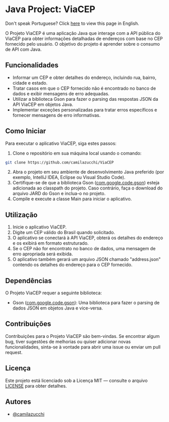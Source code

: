 # Java Project: ViaCEP
Don't speak Portuguese? Click <a href="https://github.com/camilazucchi/ViaCEP/blob/main/README-en.md">here</a> to view this page in English.

O Projeto ViaCEP é uma aplicação Java que interage com a API pública do ViaCEP para obter informações detalhadas de endereços com base no CEP fornecido pelo usuário. O objetivo do projeto é aprender sobre o consumo de API com Java.

## Funcionalidades
- Informar um CEP e obter detalhes do endereço, incluindo rua, bairro, cidade e estado.
- Tratar casos em que o CEP fornecido não é encontrado no banco de dados e exibir mensagens de erro adequadas.
- Utilizar a biblioteca Gson para fazer o parsing das respostas JSON da API ViaCEP em objetos Java.
- Implementar exceções personalizadas para tratar erros específicos e fornecer mensagens de erro informativas.

## Como Iniciar
Para executar o aplicativo ViaCEP, siga estes passos:
1. Clone o repositório em sua máquina local usando o comando:
```bash
git clone https://github.com/camilazucchi/ViaCEP
```
2. Abra o projeto em seu ambiente de desenvolvimento Java preferido (por exemplo, IntelliJ IDEA, Eclipse ou Visual Studio Code).
3. Certifique-se de que a biblioteca Gson (<a href="https://mvnrepository.com/artifact/com.google.code.gson/gson">com.google.code.gson</a>) esteja adicionada ao classpath do projeto. Caso contrário, faça o download do arquivo JARD do Gson e inclua-o no projeto.
4. Compile e execute a classe Main para iniciar o aplicativo.

## Utilização
1. Inicie o aplicativo ViaCEP.
2. Digite um CEP válido do Brasil quando solicitado.
3. O aplicativo se conectará à API ViaCEP, obterá os detalhes do endereço e os exibirá em formato estruturado.
4. Se o CEP não for encontrato no banco de dados, uma mensagem de erro apropriada será exibida.
5. O aplicativo também gerará um arquivo JSON chamado "address.json" contendo os detalhes do endereço para o CEP fornecido.

## Dependências
O Projeto ViaCEP requer a seguinte biblioteca:
- Gson (<a href="https://mvnrepository.com/artifact/com.google.code.gson/gson">com.google.code.gson</a>): Uma biblioteca para fazer o parsing de dados JSON em objetos Java e vice-versa.

## Contribuições
Contribuições para o Projeto ViaCEP são bem-vindas. Se encontrar algum bug, tiver sugestões de melhorias ou quiser adicionar novas funcionalidades, sinta-se à vontade para abrir uma issue ou enviar um pull request.

## Licença
Este projeto está licenciado sob a Licença MIT — consulte o arquivo <a href="https://github.com/camilazucchi/ViaCEP/blob/main/LICENSE">LICENSE</a> para obter detalhes.

## Autores
- [@camilazucchi](https://github.com/camilazucchi)